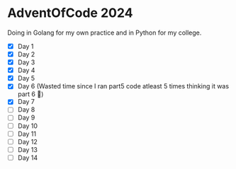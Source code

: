 # AdventOfCode 2024

Doing in Golang for my own practice and in Python for my college.

- [X] Day 1
- [X] Day 2
- [X] Day 3
- [X] Day 4
- [X] Day 5
- [X] Day 6 (Wasted time since I ran part5 code atleast 5 times thinking it was part 6 🙂)
- [X] Day 7
- [ ] Day 8
- [ ] Day 9
- [ ] Day 10
- [ ] Day 11
- [ ] Day 12
- [ ] Day 13
- [ ] Day 14